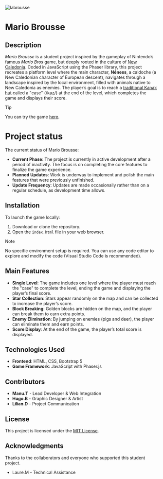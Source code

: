 ![labrousse](https://github.com/user-attachments/assets/47fd56b9-8eab-4d64-a7d0-be0ad1f43a47)
# Mario Brousse
## Description
*Mario Brousse* is a student project inspired by the gameplay of Nintendo’s famous *Mario Bros* game, but deeply rooted in the culture of [New Caledonia](https://en.wikipedia.org/wiki/New_Caledonia). Coded in JavaScript using the Phaser library, this project recreates a platform level where the main character, **Néness**, a caldoche (a New Caledonian character of European descent), navigates through a landscape inspired by the local environment, filled with animals native to New Caledonia as enemies. The player’s goal is to reach a [traditional Kanak hut](https://en.wikipedia.org/wiki/File:Kanak_house-2.jpg) called a "case" (/kaz/) at the end of the level, which completes the game and displays their score.

> [!TIP]
> You can try the game [here](https://mrgeymeurt.github.io/mario_brousse/).

# Project status
The current status of Mario Brousse:

- **Current Phase**: The project is currently in active development after a period of inactivity. The focus is on completing the core features to finalize the game experience.
- **Planned Updates**: Work is underway to implement and polish the main features that were previously unfinished.
- **Update Frequency**: Updates are made occasionally rather than on a regular schedule, as development time allows.

## Installation
To launch the game locally:

1. Download or clone the repository.
1. Open the ```index.html``` file in your web browser.
>[!NOTE]
>No specific environment setup is required. You can use any code editor to explore and modify the code (Visual Studio Code is recommended).

## Main Features
- **Single Level**: The game includes one level where the player must reach the "case" to complete the level, ending the game and displaying the player’s final score.
- **Star Collection**: Stars appear randomly on the map and can be collected to increase the player’s score.
- **Block Breaking**: Golden blocks are hidden on the map, and the player can break them to earn extra points.
- **Enemy Elimination**: By jumping on enemies (pigs and deer), the player can eliminate them and earn points.
- **Score Display**: At the end of the game, the player’s total score is displayed.

## Technologies Used
- **Frontend**: HTML, CSS, Bootstrap 5
- **Game Framework**: JavaScript with Phaser.js

## Contributors
- **Manu.T** - Lead Developer & Web Integration
- **Hugo.B** - Graphic Designer & Artist
- **Lilian.D** - Project Communication

## License
This project is licensed under the [MIT License](https://choosealicense.com/licenses/mit/).

## Acknowledgments
Thanks to the collaborators and everyone who supported this student project.
- Laure.M - Technical Assistance
